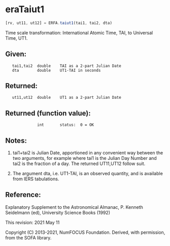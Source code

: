 # eraTaiut1

```js
[rv, ut11, ut12] = ERFA.taiut1(tai1, tai2, dta)
```

Time scale transformation:  International Atomic Time, TAI, to
Universal Time, UT1.

## Given:
```
   tai1,tai2  double    TAI as a 2-part Julian Date
   dta        double    UT1-TAI in seconds
```

## Returned:
```
   ut11,ut12  double    UT1 as a 2-part Julian Date
```

## Returned (function value):
```
              int       status:  0 = OK
```

## Notes:

1) tai1+tai2 is Julian Date, apportioned in any convenient way
   between the two arguments, for example where tai1 is the Julian
   Day Number and tai2 is the fraction of a day.  The returned
   UT11,UT12 follow suit.

2) The argument dta, i.e. UT1-TAI, is an observed quantity, and is
   available from IERS tabulations.

## Reference:

   Explanatory Supplement to the Astronomical Almanac,
   P. Kenneth Seidelmann (ed), University Science Books (1992)

This revision:  2021 May 11

Copyright (C) 2013-2021, NumFOCUS Foundation.
Derived, with permission, from the SOFA library.
